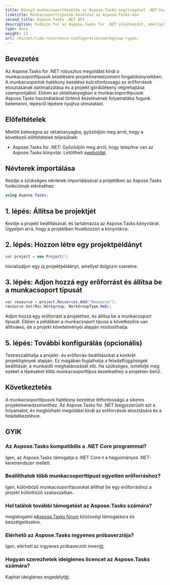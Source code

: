 ```yaml
---
title: Könnyű munkacsoportkezelés az Aspose.Tasks segítségével .NET-hez
linktitle: Munkacsoporttípusok kezelése az Aspose.Tasks-ban
second_title: Aspose.Tasks .NET API
description: Fedezze fel az Aspose.Tasks for .NET alkalmazást, amellyel könnyedén kezelheti a munkacsoporttípusokat a projektben. Az erőforrások elosztásának optimalizálása és a projektmenedzsment fejlesztése.
type: docs
weight: 12
url: /hu/net/time-recurrence-configuration/workgroup-types/
---
```

## Bevezetés
Az Aspose.Tasks for .NET robusztus megoldást kínál a munkacsoporttípusok kezelésére projektmenedzsment forgatókönyvekben. A munkacsoportok hatékony kezelése kulcsfontosságú az erőforrások elosztásának optimalizálása és a projekt gördülékeny végrehajtása szempontjából. Ebben az oktatóanyagban a munkacsoporttípusok Aspose.Tasks használatával történő kezelésének folyamatába fogunk belemenni, lépésről lépésre nyújtva útmutatást.
## Előfeltételek
Mielőtt belevágna az oktatóanyagba, győződjön meg arról, hogy a következő előfeltételek teljesülnek:
-  Aspose.Tasks for .NET: Győződjön meg arról, hogy telepítve van az Aspose.Tasks könyvtár. Letöltheti a[weboldal](https://releases.aspose.com/tasks/net/).
## Névterek importálása
Kezdje a szükséges névterek importálásával a projektben az Aspose.Tasks funkcióinak eléréséhez:
```csharp
using Aspose.Tasks;
```
## 1. lépés: Állítsa be projektjét
Kezdje a projekt beállításával, és tartalmazza az Aspose.Tasks könyvtárat. Ügyeljen arra, hogy a projektben hivatkozzon a könyvtárra.
## 2. lépés: Hozzon létre egy projektpéldányt
```csharp
var project = new Project();
```
Inicializáljon egy új projektpéldányt, amellyel dolgozni szeretne.
## 3. lépés: Adjon hozzá egy erőforrást és állítsa be a munkacsoport típusát
```csharp
var resource = project.Resources.Add("Resource");
resource.Set(Rsc.Workgroup, WorkGroupType.Web);
```
 Adjon hozzá egy erőforrást a projekthez, és állítsa be a munkacsoport típusát. Ebben a példában a munkacsoport típusa a következőre van állítva`Web`, de a projekt követelményei alapján módosíthatja.
## 5. lépés: További konfigurálás (opcionális)
Testreszabhatja a projekt- és erőforrás-beállításokat a konkrét projektigények alapján. Ez magában foglalhatja a feladatfüggőségek beállítását, a munkaidő meghatározását stb.
Ha szükséges, ismételje meg ezeket a lépéseket több munkacsoporttípus kezeléséhez a projekten belül.
## Következtetés
A munkacsoporttípusok hatékony kezelése létfontosságú a sikeres projektmenedzsmenthez. Az Aspose.Tasks for .NET leegyszerűsíti ezt a folyamatot, és megbízható megoldást kínál az erőforrások elosztására és a feladatkezelésre.
## GYIK
### Az Aspose.Tasks kompatibilis a .NET Core programmal?
Igen, az Aspose.Tasks támogatja a .NET Core-t a hagyományos .NET-keretrendszer mellett.
### Beállíthatok több munkacsoporttípust egyetlen erőforráshoz?
Igen, különböző munkacsoporttípusokat állíthat be egy erőforráshoz a projekt különböző szakaszaiban.
### Hol találok további támogatást az Aspose.Tasks számára?
 meglátogatni a[Aspose.Tasks fórum](https://forum.aspose.com/c/tasks/15) közösségi támogatásra és beszélgetésekre.
### Elérhető az Aspose.Tasks ingyenes próbaverziója?
 Igen, elérheti az ingyenes próbaverziót innen[itt](https://releases.aspose.com/).
### Hogyan szerezhetek ideiglenes licencet az Aspose.Tasks számára?
 Kaphat ideiglenes engedélyt[itt](https://purchase.aspose.com/temporary-license/).